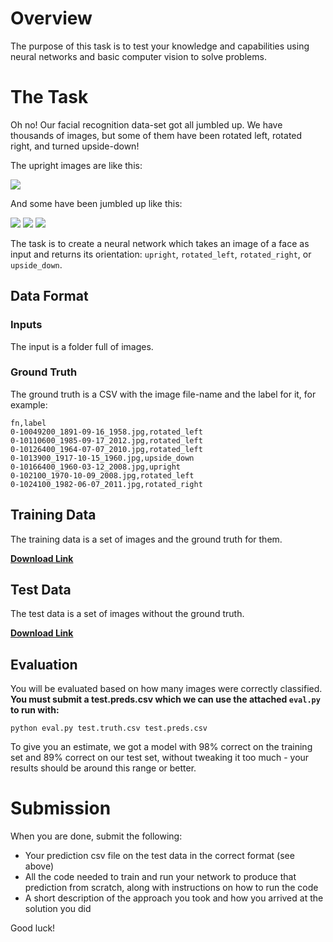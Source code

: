 # Overview

The purpose of this task is to test your knowledge and capabilities using neural networks and basic computer vision to solve problems. 

# The Task

Oh no! Our facial recognition data-set got all jumbled up. We have thousands of images, but some of them have been 
rotated left, rotated right, and turned upside-down! 

The upright images are like this:

![](https://imgur.com/WY6x3RG.jpg)

And some have been jumbled up like this:

![](https://imgur.com/mFUm3E8.jpg)
![](https://imgur.com/73Obelm.jpg)
![](https://imgur.com/JWdJl0B.jpg)

The task is to create a neural network which takes an image of a face as input and returns its orientation: `upright`, 
`rotated_left`, `rotated_right`, or `upside_down`.

## Data Format

### Inputs

The input is a folder full of images.

### Ground Truth

The ground truth is a CSV with the image file-name and the label for it, for example:

```
fn,label
0-10049200_1891-09-16_1958.jpg,rotated_left
0-10110600_1985-09-17_2012.jpg,rotated_left
0-10126400_1964-07-07_2010.jpg,rotated_left
0-1013900_1917-10-15_1960.jpg,upside_down
0-10166400_1960-03-12_2008.jpg,upright
0-102100_1970-10-09_2008.jpg,rotated_left
0-1024100_1982-06-07_2011.jpg,rotated_right
```

## Training Data

The training data is a set of images and the ground truth for them.

[**Download Link**]()

## Test Data

The test data is a set of images without the ground truth.

[**Download Link**]()

## Evaluation

You will be evaluated based on how many images were correctly classified. **You must submit a test.preds.csv which we can
use the attached `eval.py` to run with:**

    python eval.py test.truth.csv test.preds.csv

To give you an estimate, we got a model with 98% correct on the training set and 89% correct on our test set, without tweaking 
it too much - your results should be around this range or better.

# Submission

When you are done, submit the following:

* Your prediction csv file on the test data in the correct format (see above)
* All the code needed to train and run your network to produce that prediction from
  scratch, along with instructions on how to run the code
* A short description of the approach you took and how you arrived at the solution 
  you did

Good luck!
